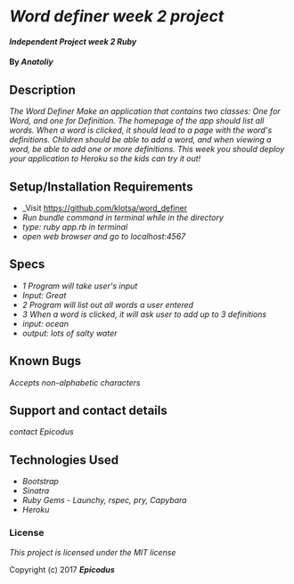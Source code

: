 # _Word definer week 2 project_

#### _Independent Project week 2 Ruby_

#### By _**Anatoliy**_

## Description


_The Word Definer
Make an application that contains two classes: One for Word, and one for Definition. The homepage of the app should list all words. When a word is clicked, it should lead to a page with the word's definitions. Children should be able to add a word, and when viewing a word, be able to add one or more definitions. This week you should deploy your application to Heroku so the kids can try it out!_

## Setup/Installation Requirements

* _Visit https://github.com/klotsa/word_definer  
* _Run bundle command in terminal while in the directory_
* _type: ruby app.rb in terminal_
* _open web browser and go to localhost:4567_


## Specs

* _1 Program will take user's input_
* _Input: Great_
* _2 Program will list out all words a user entered_
* _3 When a word is clicked, it will ask user to add up to 3 definitions_
* _input: ocean_
* _output: lots of salty water_


## Known Bugs

_Accepts non-alphabetic characters_

## Support and contact details

_contact Epicodus_

## Technologies Used
* _Bootstrap_
* _Sinatra_
* _Ruby Gems - Launchy, rspec, pry, Capybara_
* _Heroku_

### License

*This project is licensed under the MIT license*

Copyright (c) 2017 **_Epicodus_**
